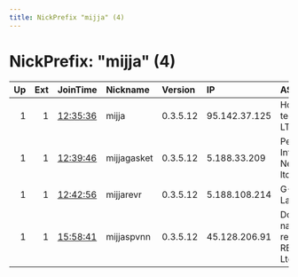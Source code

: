 ```yaml
---
title: NickPrefix "mijja" (4)
---
```


# NickPrefix: "mijja" (4)

|   Up |   Ext | JoinTime                                                                                            | Nickname    | Version   | IP            | AS                                 | CC   |   ORp |   Dirp | OS    | Contact   |   eFamMembers |
|-----:|------:|:----------------------------------------------------------------------------------------------------|:------------|:----------|:--------------|:-----------------------------------|:-----|------:|-------:|:------|:----------|--------------:|
|    1 |     1 | [12:35:36](https://metrics.torproject.org/rs.html#details/539E8E7DCD6B77BCAC872EE9E2AF0E28CCAB4DEA) | mijja       | 0.3.5.12  | 95.142.37.125 | Hosting technology LTD             | ru   |  9001 |      0 | Linux | None      |             1 |
|    1 |     1 | [12:39:46](https://metrics.torproject.org/rs.html#details/4AF42896CC49A0F69DF211A5005E028D0AB09F07) | mijjagasket | 0.3.5.12  | 5.188.33.209  | Petersburg Internet Network ltd.   | ru   |  9001 |      0 | Linux | None      |             1 |
|    1 |     1 | [12:42:56](https://metrics.torproject.org/rs.html#details/109EB5B60CE55D0D913A0846B702D9B936AB8F14) | mijjarevr   | 0.3.5.12  | 5.188.108.214 | G-Core Labs S.A.                   | pl   |  9001 |      0 | Linux | None      |             1 |
|    1 |     1 | [15:58:41](https://metrics.torproject.org/rs.html#details/1CAB19387D056C96445113CB27A86F674CEF1CD7) | mijjaspvnn  | 0.3.5.12  | 45.128.206.91 | Domain names registrar REG.RU, Ltd | ru   |  9001 |      0 | Linux | None      |             1 |
